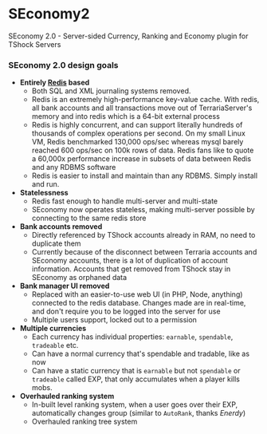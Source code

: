 # SEconomy2
SEconomy 2.0 - Server-sided Currency, Ranking and Economy plugin for TShock Servers

### SEconomy 2.0 design goals

* **Entirely [Redis](http://redis.io) based**
  * Both SQL and XML journaling systems removed.
  * Redis is an extremely high-performance key-value cache.  With redis, all bank accounts and all transactions move out of TerrariaServer's memory and into redis which is a 64-bit external process
  * Redis is highly concurrent, and can support literally hundreds of thousands of complex operations per second.  On my small Linux VM, Redis benchmarked 130,000 ops/sec whereas mysql barely reached 600 ops/sec on 100k rows of data.  Redis fans like to quote a 60,000x performance increase in subsets of data between Redis and any RDBMS software
  * Redis is easier to install and maintain than any RDBMS.  Simply install and run.
* **Statelessness**
  * Redis fast enough to handle multi-server and multi-state
  * SEconomy now operates stateless, making multi-server possible by connecting to the same redis store
* **Bank accounts removed**
  * Directly referenced by TShock accounts already in RAM, no need to duplicate them
  * Currently because of the disconnect between Terraria accounts and SEconomy accounts, there is a lot of duplication of account information.  Accounts that get removed from TShock stay in SEconomy as orphaned data
* **Bank manager UI removed**
  * Replaced with an easier-to-use web UI (in PHP, Node, anything) connected to the redis database.  Changes made are in real-time, and don't require you to be logged into the server for use
  * Multiple users support, locked out to a permission
* **Multiple currencies**
  * Each currency has individual properties: `earnable`, `spendable`, `tradeable` etc.
  * Can have a normal currency that's spendable and tradable, like as now
  * Can have a static currency that is `earnable` but not `spendable` or `tradeable` called EXP, that only accumulates when a player kills mobs.  
* **Overhauled ranking system**
  * In-built level ranking system, when a user goes over their EXP, automatically changes group (similar to `AutoRank`, thanks *Enerdy*)
  * Overhauled ranking tree system
